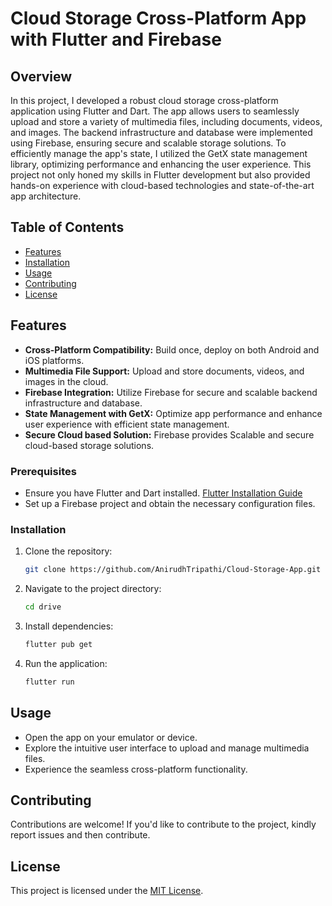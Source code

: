 # Cloud Storage Cross-Platform App with Flutter and Firebase

## Overview

In this project, I developed a robust cloud storage cross-platform application using Flutter and Dart. The app allows users to seamlessly upload and store a variety of multimedia files, including documents, videos, and images. The backend infrastructure and database were implemented using Firebase, ensuring secure and scalable storage solutions. To efficiently manage the app's state, I utilized the GetX state management library, optimizing performance and enhancing the user experience. This project not only honed my skills in Flutter development but also provided hands-on experience with cloud-based technologies and state-of-the-art app architecture.

## Table of Contents

- [Features](#features)
- [Installation](#installation)
- [Usage](#usage)
- [Contributing](#contributing)
- [License](#license)

## Features

- **Cross-Platform Compatibility:** Build once, deploy on both Android and iOS platforms.
- **Multimedia File Support:** Upload and store documents, videos, and images in the cloud.
- **Firebase Integration:** Utilize Firebase for secure and scalable backend infrastructure and database.
- **State Management with GetX:** Optimize app performance and enhance user experience with efficient state management.
- **Secure Cloud based Solution:** Firebase provides Scalable and secure cloud-based storage solutions.

### Prerequisites

- Ensure you have Flutter and Dart installed. [Flutter Installation Guide](https://flutter.dev/docs/get-started/install)
- Set up a Firebase project and obtain the necessary configuration files.

### Installation

1. Clone the repository:

   ```bash
   git clone https://github.com/AnirudhTripathi/Cloud-Storage-App.git
   ```

2. Navigate to the project directory:

   ```bash
   cd drive
   ```

3. Install dependencies:

   ```bash
   flutter pub get
   ```

4. Run the application:

   ```bash
   flutter run
   ```

## Usage

- Open the app on your emulator or device.
- Explore the intuitive user interface to upload and manage multimedia files.
- Experience the seamless cross-platform functionality.

## Contributing

Contributions are welcome! If you'd like to contribute to the project, kindly report issues and then contribute.

## License

This project is licensed under the [MIT License](LICENSE).
